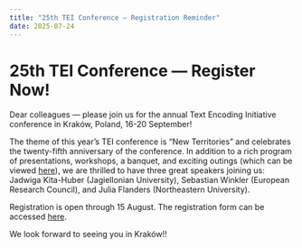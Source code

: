 ```yaml
---
title: "25th TEI Conference — Registration Reminder"
date: 2025-07-24
---
```

# 25th TEI Conference — Register Now!

Dear colleagues — please join us for the annual Text Encoding Initiative conference in Kraków, Poland, 16-20 September!

The theme of this year’s TEI conference is “New Territories” and celebrates the twenty-fifth anniversary of the conference. In addition to a rich program of presentations, workshops, a banquet, and exciting outings (which can be viewed [here](https://tei-c.org/news/2025/TEINewTerritoriesProgramme1.1.1.pdf)), we are thrilled to have three great speakers joining us: Jadwiga Kita-Huber (Jagiellonian University), Sebastian Winkler (European Research Council), and Julia Flanders (Northeastern University). 

Registration is open through 15 August. The registration form can be accessed [here](https://www.konferencje-uj.pl/?lang=en&go2rej=1&kid=392). 

We look forward to seeing you in Kraków!!
